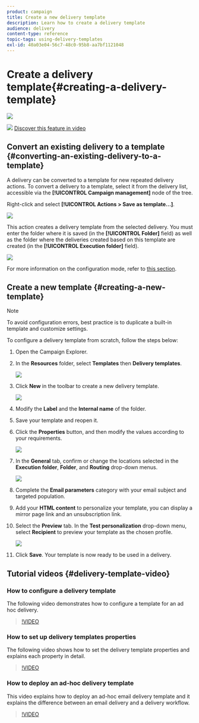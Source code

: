 ```yaml
---
product: campaign
title: Create a new delivery template
description: Learn how to create a delivery template
audience: delivery
content-type: reference
topic-tags: using-delivery-templates
exl-id: 40a03e04-56c7-48c0-95b8-aa7bf1121048
---
```

# Create a delivery template{#creating-a-delivery-template}

![](assets/do-not-localize/common.svg)

![](assets/do-not-localize/how-to-video.png) [Discover this feature in video](#delivery-template-video)

## Convert an existing delivery to a template {#converting-an-existing-delivery-to-a-template}

A delivery can be converted to a template for new repeated delivery actions. To convert a delivery to a template, select it from the delivery list, accessible via the **[!UICONTROL Campaign management]** node of the tree.

Right-click and select **[!UICONTROL Actions > Save as template...]**.

![](assets/s_ncs_user_campaign_save_as_scenario.png)

This action creates a delivery template from the selected delivery. You must enter the folder where it is saved (in the **[!UICONTROL Folder]** field) as well as the folder where the deliveries created based on this template are created (in the **[!UICONTROL Execution folder]** field).

![](assets/s_ncs_user_campaign_save_as_scenario_a.png)

For more information on the configuration mode, refer to [this section](creating-a-delivery-from-a-template.md#linking-the-template-to-a-delivery).

## Create a new template {#creating-a-new-template}

>[!NOTE]
>
>To avoid configuration errors, best practice is to duplicate a built-in template and customize settings.

To configure a delivery template from scratch, follow the steps below:

1. Open the Campaign Explorer.
1. In the **Resources** folder, select **Templates** then **Delivery templates**.

   ![](assets/delivery_template_1.png)

1. Click **New** in the toolbar to create a new delivery template.

   ![](assets/delivery_template_2.png)

1. Modify the **Label** and the **Internal name** of the folder.
1. Save your template and reopen it.
1. Click the **Properties** button, and then modify the values according to your requirements.

   ![](assets/delivery_template_3.png)

1. In the **General** tab, confirm or change the locations selected in the **Execution folder**, **Folder**, and **Routing** drop-down menus.

   ![](assets/delivery_template_4.png)

1. Complete the **Email parameters** category with your email subject and targeted population.
1. Add your **HTML content** to personalize your template, you can display a mirror page link and an unsubscription link.
1. Select the **Preview** tab. In the **Test personalization** drop-down menu, select **Recipient** to preview your template as the chosen profile.

   ![](assets/delivery_template_5.png)

1. Click **Save**. Your template is now ready to be used in a delivery.


## Tutorial videos {#delivery-template-video}

### How to configure a delivery template 

The following video demonstrates how to configure a template for an ad hoc delivery.

>[!VIDEO](https://video.tv.adobe.com/v/24066?quality=12)

### How to set up delivery templates properties

The following video shows how to set the delivery template properties and explains each property in detail.

>[!VIDEO](https://video.tv.adobe.com/v/24067?quality=12)

### How to deploy an ad-hoc delivery template

This video explains how to deploy an ad-hoc email delivery template and it explains the difference between an email delivery and a delivery workflow.

>[!VIDEO](https://video.tv.adobe.com/v/24065?quality=12)
